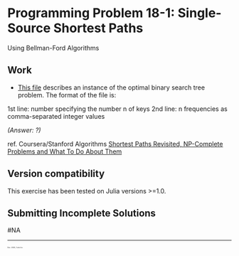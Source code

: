 # Programming Problem 18-1: Single-Source Shortest Paths

Using Bellman-Ford Algorithms


## Work

  - [This file]() describes an instance of the optimal binary search tree problem. The format of the file is:

  1st line: number specifying the number n of keys
  2nd line: n frequencies as comma-separated integer values

*(Answer: ?)*

ref. Coursera/Stanford Algorithms [Shortest Paths Revisited, NP-Complete Problems and What To Do About Them](https://www.coursera.org/learn/algorithms-npcomplete/home/)

## Version compatibility
This exercise has been tested on Julia versions >=1.0.

## Submitting Incomplete Solutions
#NA

<hr />
<p style="font-size:0.25em">Dec. 2020, Corto Inc</p>
